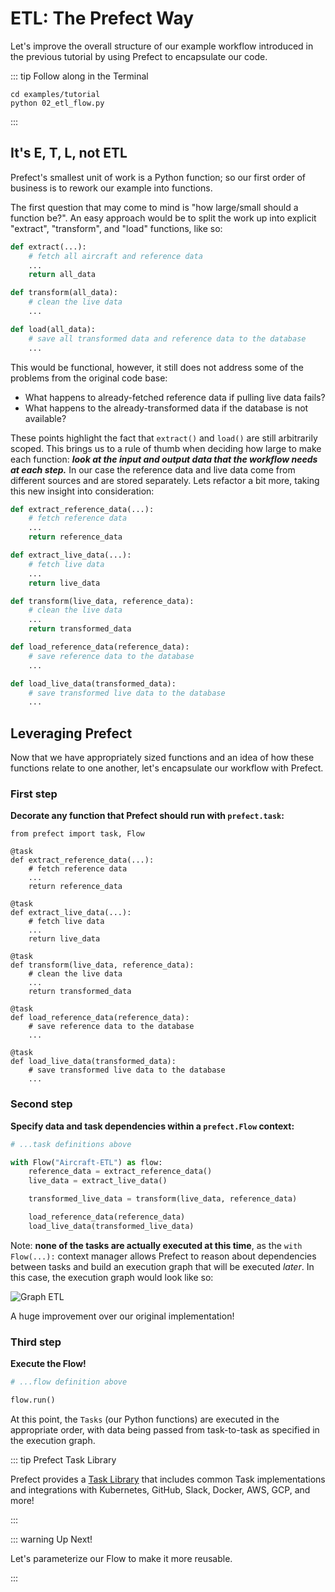 # ETL: The Prefect Way

Let's improve the overall structure of our example workflow introduced in the previous tutorial by using Prefect to encapsulate our code.

::: tip Follow along in the Terminal

```
cd examples/tutorial
python 02_etl_flow.py
```

:::

## It's E, T, L, not ETL

Prefect's smallest unit of work is a Python function; so our first order of business is to rework our example into functions.

The first question that may come to mind is "how large/small should a function be?". An easy approach would be to split the work up into explicit "extract", "transform", and "load" functions, like so:

```python
def extract(...):
    # fetch all aircraft and reference data
    ...
    return all_data

def transform(all_data):
    # clean the live data
    ...

def load(all_data):
    # save all transformed data and reference data to the database
    ...
```

This would be functional, however, it still does not address some of the problems from the original code base:

- What happens to already-fetched reference data if pulling live data fails?
- What happens to the already-transformed data if the database is not available?

These points highlight the fact that `extract()` and `load()` are still arbitrarily scoped. This brings us to a rule of thumb when deciding how large to make each function: **_look at the input and output data that the workflow needs at each step._** In our case the reference data and live data come from different sources and are stored separately. Lets refactor a bit more, taking this new insight into consideration:

```python
def extract_reference_data(...):
    # fetch reference data
    ...
    return reference_data

def extract_live_data(...):
    # fetch live data
    ...
    return live_data

def transform(live_data, reference_data):
    # clean the live data
    ...
    return transformed_data

def load_reference_data(reference_data):
    # save reference data to the database
    ...

def load_live_data(transformed_data):
    # save transformed live data to the database
    ...
```

## Leveraging Prefect

Now that we have appropriately sized functions and an idea of how these functions relate to one another, let's encapsulate our workflow with Prefect.

### **First step**

**Decorate any function that Prefect should run with `prefect.task`:**

```python{1-3,9,15,21,26}
from prefect import task, Flow

@task
def extract_reference_data(...):
    # fetch reference data
    ...
    return reference_data

@task
def extract_live_data(...):
    # fetch live data
    ...
    return live_data

@task
def transform(live_data, reference_data):
    # clean the live data
    ...
    return transformed_data

@task
def load_reference_data(reference_data):
    # save reference data to the database
    ...

@task
def load_live_data(transformed_data):
    # save transformed live data to the database
    ...
```

### Second step

**Specify data and task dependencies within a `prefect.Flow` context:**

```python
# ...task definitions above

with Flow("Aircraft-ETL") as flow:
    reference_data = extract_reference_data()
    live_data = extract_live_data()

    transformed_live_data = transform(live_data, reference_data)

    load_reference_data(reference_data)
    load_live_data(transformed_live_data)
```

Note: **none of the tasks are actually executed at this time**, as the `with Flow(...):` context manager allows Prefect to reason about dependencies between tasks and build an execution graph that will be executed _later_. In this case, the execution graph would look like so:

![Graph ETL](/prefect-tutorial-etl-dataflow.png)

A huge improvement over our original implementation!

### Third step

**Execute the Flow!**

```python
# ...flow definition above

flow.run()
```

At this point, the `Tasks` (our Python functions) are executed in the appropriate order, with data being passed from task-to-task as specified in the execution graph.

::: tip Prefect Task Library

Prefect provides a [Task Library](/core/task_library/) that includes common Task implementations and integrations with Kubernetes, GitHub, Slack, Docker, AWS, GCP, and more!

:::

::: warning Up Next!

Let's parameterize our Flow to make it more reusable.

:::
